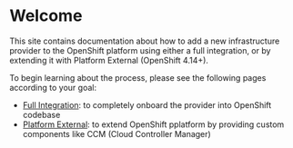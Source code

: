 # Welcome

This site contains documentation about how to add a new infrastructure provider
to the OpenShift platform using either a full integration, or by extending it with
Platform External (OpenShift 4.14+).

To begin learning about the process, please see the following pages according to your
goal:

- [Full Integration](overview.md): to completely onboard the provider into OpenShift codebase
- [Platform External](platform-external/index.md): to extend OpenShift pplatform by providing
  custom components like CCM (Cloud Controller Manager)